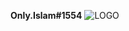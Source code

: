 **Only.Islam#1554**
![LOGO](https://cdn.discordapp.com/avatars/503678186521886720/7a8ecabdb8a1e1689d01a958f59a2c1f.png?size=2048)